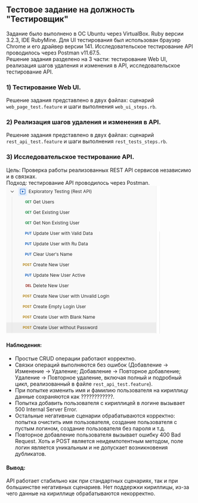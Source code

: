## Тестовое задание на должность "Тестировщик"

Задание было выполнено в ОС Ubuntu через VirtualBox. Ruby версии 3.2.3, IDE RubyMine. 
Для UI тестирования был использован браузер Chrome и его драйвер версии 141. Исследовательское тестирование API проводилось через Postman v11.67.5.   
Решение задания разделено на 3 части: тестирование Web UI, реализация шагов удаления и изменения в API, исследовательское тестирование API.

### 1) Тестирование Web UI.
Решение задания представлено в двух файлах: сценарий ``web_page_test.feature`` и шаги выполнения ``web_ui_steps.rb``.

### 2) Реализация шагов удаления и изменения в API.
Решение задания представлено в двух файлах: сценарий ``rest_api_test.feature`` и шаги выполнения ``rest_tests_steps.rb``.    

### 3) Исследовательское тестирование API.
Цель: Проверка работы реализованных REST API сервисов независимо и в связках.   
Подход: тестирование API проводилось через  Postman.  
![img_1.png](img_1.png)

#### Наблюдения:
- Простые CRUD операции работают корректно.
- Связки операций выполняются без ошибок (Добавление → Изменение → Удаление; Добавление → Повторное добавление; Удаление → Повторное удаление, включая полный и подробный цикл, реализованный в файле ``rest_api_test.feature``).
- При попытке изменить имя и фамилию пользователя на кириллицу данные сохраняются как ????????????.
- Попытка добавить пользователя с кириллицей в логине вызывает 500 Internal Server Error.
- Остальные негативные сценарии обрабатываются корректно: попытка очистить имя пользователя, создание пользователя с пустым логином, создание пользователя без пароля и т.д.
- Повторное добавление пользователя вызывает ошибку 400 Bad Request. Хоть и POST является неидемпотентным методом, поле логин является уникальным и не допускает возникновения дубликатов.


#### Вывод:
API работает стабильно как при стандартных сценариях, так и при большинстве негативных сценариев. Нет поддержки кириллицы, из-за чего данные на кириллице обрабатываются некорректно.
